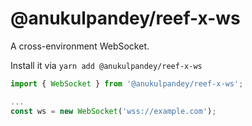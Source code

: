 # @anukulpandey/reef-x-ws

A cross-environment WebSocket.

Install it via `yarn add @anukulpandey/reef-x-ws`

```js
import { WebSocket } from '@anukulpandey/reef-x-ws';

...
const ws = new WebSocket('wss://example.com');
```
